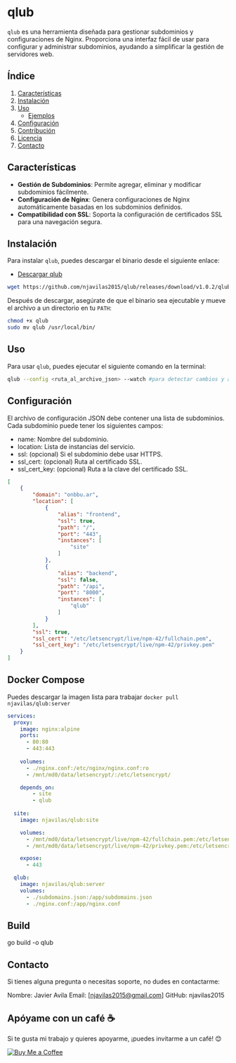 # qlub

`qlub` es una herramienta diseñada para gestionar subdominios y configuraciones de Nginx. Proporciona una interfaz fácil de usar para configurar y administrar subdominios, ayudando a simplificar la gestión de servidores web.

## Índice

1. [Características](#características)
2. [Instalación](#instalación)
3. [Uso](#uso)
   - [Ejemplos](#ejemplos)
4. [Configuración](#configuración)
5. [Contribución](#contribución)
6. [Licencia](#licencia)
7. [Contacto](#contacto)

## Características

- **Gestión de Subdominios**: Permite agregar, eliminar y modificar subdominios fácilmente.
- **Configuración de Nginx**: Genera configuraciones de Nginx automáticamente basadas en los subdominios definidos.
- **Compatibilidad con SSL**: Soporta la configuración de certificados SSL para una navegación segura.

## Instalación

Para instalar `qlub`, puedes descargar el binario desde el siguiente enlace:

- [Descargar qlub](https://github.com/njavilas2015/qlub/releases/download/v1.0.2/qlub)

```bash
wget https://github.com/njavilas2015/qlub/releases/download/v1.0.2/qlub
```

Después de descargar, asegúrate de que el binario sea ejecutable y mueve el archivo a un directorio en tu `PATH`:

```bash
chmod +x qlub
sudo mv qlub /usr/local/bin/
```

## Uso
Para usar `qlub`, puedes ejecutar el siguiente comando en la terminal:

```bash
qlub --config <ruta_al_archivo_json> --watch #para detectar cambios y actualizar config

```

## Configuración
El archivo de configuración JSON debe contener una lista de subdominios. Cada subdominio puede tener los siguientes campos:

- name: Nombre del subdominio.
- location: Lista de instancias del servicio.
- ssl: (opcional) Si el subdominio debe usar HTTPS.
- ssl_cert: (opcional) Ruta al certificado SSL.
- ssl_cert_key: (opcional) Ruta a la clave del certificado SSL.


```json
[
    {
        "domain": "onbbu.ar",
        "location": [
            {
                "alias": "frontend",
                "ssl": true,
                "path": "/",
                "port": "443",
                "instances": [
                    "site"
                ]
            },
            {
                "alias": "backend",
                "ssl": false,
                "path": "/api",
                "port": "8000",
                "instances": [
                    "qlub"
                ]
            }
        ],
        "ssl": true,
        "ssl_cert": "/etc/letsencrypt/live/npm-42/fullchain.pem",
        "ssl_cert_key": "/etc/letsencrypt/live/npm-42/privkey.pem"
    }
]
```

## Docker Compose 
Puedes descargar la imagen lista para trabajar `docker pull njavilas/qlub:server`

```yml
services:
  proxy:
    image: nginx:alpine
    ports:
      - 80:80   
      - 443:443
      
    volumes:
      - ./nginx.conf:/etc/nginx/nginx.conf:ro
      - /mnt/md0/data/letsencrypt/:/etc/letsencrypt/

    depends_on:
        - site
        - qlub
  
  site:
    image: njavilas/qlub:site

    volumes:
      - /mnt/md0/data/letsencrypt/live/npm-42/fullchain.pem:/etc/letsencrypt/fullchain.pem
      - /mnt/md0/data/letsencrypt/live/npm-42/privkey.pem:/etc/letsencrypt/privkey.pem

    expose:
      - 443

  qlub:
    image: njavilas/qlub:server
    volumes:
      - ./subdomains.json:/app/subdomains.json
      - ./nginx.conf:/app/nginx.conf
```

## Build

go build -o qlub

## Contacto
Si tienes alguna pregunta o necesitas soporte, no dudes en contactarme:

Nombre: Javier Avila
Email: [njavilas2015@gmail.com]
GitHub: njavilas2015

## Apóyame con un café ☕️

Si te gusta mi trabajo y quieres apoyarme, ¡puedes invitarme a un café! 😊

[![Buy Me a Coffee](https://img.buymeacoffee.com/button-api/?text=Buy%20Me%20a%20Coffee&emoji=coffee&slug=tu_nombre&button_colour=FF5F5F&font_colour=ffffff&font_family=Cookie)](https://buymeacoffee.com/njavilas
)
